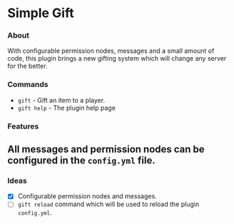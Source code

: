 # Simple Gift
### About

With configurable permission nodes, messages and a small amount of code, this plugin brings a new gifting system which will change any server for the better.

### Commands
- `gift` - Gift an item to a player.
- `gift help` - The plugin help page
### Features
All messages and permission nodes can be configured in the `config.yml` file.
---
### Ideas
- [x] Configurable permission nodes and messages.
- [ ] `gift reload` command which will be used to reload the plugin `config.yml`.
